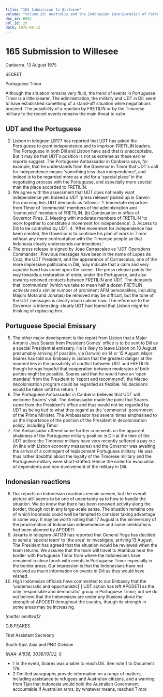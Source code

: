```yaml
---
title: "165 Submission to Willesee"
volume: "Volume 20: Australia and the Indonesian Incorporation of Portuguese Timor, 1974-1976"
doc_id: 8003
vol_id: 20
date: 1975-08-13
---
```


# 165 Submission to Willesee

Canberra, 13 August 1975

SECRET

Portuguese Timor

Although the situation remains very fluid, the trend of events in Portuguese Timor is a little clearer. The administration, the military and UDT in Dili seem to have established something of a stand-off situation while negotiations proceed. The possibility of a reaction by FRETILIN or by the Timorese military to the recent events remains the main threat to calm.

## UDT and the Portuguese

  2. Lisbon in telegram LB177 has reported that UDT has asked the Portuguese to grant independence and to imprison FRETILIN leaders. The Portuguese in both Dili and Lisbon have said that is unacceptable. But it may be that UDT's position is not as extreme as these earlier reports suggest. The Portuguese Ambassador in Canberra says, for example, that he understands from the Governor in Timor that UDT's call for independence means 'something less than independence', and indeed is to be regarded more as a bid for a 'special place' in the negotiating process with the Portuguese, and especially more special than the place accorded to FRETILIN.
  3. We agree with the assessment that UDT does not really want independence yet. Indeed a UDT 'press release' picked up in Darwin this morning lists UDT demands as follows:- 
    1. Immediate departure from Timor of 'communist' members of the administration and 'communist' members of FRETILIN. (b) Continuation in office of Governor Pires.
    2. Meeting with moderate members of FRETILIN 'to work together to constitute a movement for independence'.
    3. Access to Dili to be controlled by UDT.
    4. 'After movement for independence has been created, the Governor is to continue his plan of work in Timor without any more confrontation with the Timorese people so that Indonesia clearly understands our intentions.'
  4. The press release is signed by Joao Carrascalao as 'UDT Operations Commander'. Previous messages have been in the name of Lopes da Cruz, the UDT President, and the appearance of Carrascalao, one of the more impressive politicians in Dili, may indicate that a calm and very capable hand has come upon the scene. The press release points the way towards a restoration of order, under the Portuguese, and also towards renewed contacts between FRETILIN and UDT. The demands that 'communists' (which we take to mean half a dozen FRETILIN activists and a similar number of prominent AFM personalities, including Majors Mota and Jonatas) be removed may be difficult, but the tone of the UDT messages is clearly much calmer now. The reference to the Governor is interesting: clearly UDT had feared that Lisbon might be thinking of replacing him. 

## Portuguese Special Emissary

  5. The other major development is the report from Lisbon that a Major Antonio Joao Soares from President Gomes' office is to be sent to Dili as a special Presidential emissary. He is likely to leave Lisbon on 13 August, presumably arriving (if possible, via Darwin) on 14 or 15 August. Major Soares has told our Embassy in Lisbon that the greatest danger at the moment lies in the possibility of conflict between UDT and FRETILIN though he was hopeful that cooperation between moderates of both parties might be possible. Soares said that he would have an 'open mandate' from the President to 'report and recommend'; the Macao decolonisation program could be regarded as flexible. No decisions would be taken until his return. 1
  6. The Portuguese Ambassador in Canberra believes that UDT will welcome Soares' visit. The Ambassador made the point that Soares came from the President's office and thus would not be regarded by UDT as being tied to what they regard as the 'communist' government of the Prime Minister. The Ambassador has several times emphasised to us the importance of the position of the President in decolonisation policy, including Timor.
  7. The Ambassador offered some further comments on the apparent shakiness of the Portuguese military position in Dili at the time of the UDT action: the Timorese military have very recently suffered a pay cut (in line with Lisbon economy measures) and the Governor was awaiting the arrival of a contingent of replacement Portuguese military. He was thus rather doubtful about the loyalty of the Timorese military and the Portuguese military were short-staffed. Hence the order for evacuation of dependents and non-involvement of the military in Dili. 

## Indonesian reactions

  8. Our reports on Indonesian reactions remain uneven, but the overall picture still seems to be one of uncertainty as to how to handle the situation. We do know that there has been renewed activity along the border, though not in any large-scale sense. The situation remains one of which Indonesia could well be tempted to consider taking advantage in some way. It may be worth noting that 17 August is the anniversary of the proclamation of Indonesian independence and some celebrations had been planned by APODETI.
  9. Jakarta in telegram JA1139 has reported that General Yoga has decided to send a 'special team' to 'the area' to investigate, arriving 13 August. The President has agreed that the situation would be reviewed when the team returns. We assume that the team will travel to Atambua near the border with Portuguese Timor from where the Indonesians have remained in close touch with events in Portuguese Timor especially in the border areas. Our impression is that the Indonesians have not received as much information on events in Dili as they would have wished.
  10. High Indonesian officials have commented to our Embassy that the 'undemocratic and opportunistic['] UDT action has left APODETI as the only 'responsible and democratic' group in Portuguese Timor; but we do not believe that the Indonesians are under any illusions about the strength of APODETI throughout the country, though its strength in some areas may be increasing.



_[matter omitted]2_

G.B.FEAKES

First Assistant Secretary

South-East Asia and PNG Division

_[NAA: Al838, 3038/10/1/2, i]_

  * 1 In the event, Soares was unable to reach Dili. See note 1 to Document 176. 
  * 2 Omitted paragraphs provide information on a range of matters, including assistance to refugees and Australian citizens, and a warning from Tjan that Indonesia would hold the Australian Government accountable if Australian arms, by whatever means, reached Timor.


